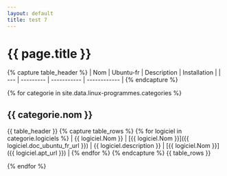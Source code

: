 ```yaml
---
layout: default
title: test 7
---
```


# {{ page.title }}

{% capture table_header %}
| Nom | Ubuntu-fr | Description | Installation |
| --- | --------- | ----------- | ------------ |
{% endcapture %}

{% for categorie in site.data.linux-programmes.categories %}
## {{ categorie.nom }}

{{ table_header }}
{% capture table_rows %}
{% for logiciel in categorie.logiciels %}
| {{ logiciel.Nom }} | [{{ logiciel.Nom }}]({{ logiciel.doc_ubuntu_fr_url }}) | {{ logiciel.description }} | [{{ logiciel.Nom }}]({{ logiciel.apt_url }}) |
{% endfor %}
{% endcapture %}
{{ table_rows }}

{% endfor %}
